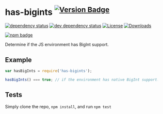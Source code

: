 # has-bigints <sup>[![Version Badge][2]][1]</sup>

[![dependency status][5]][6]
[![dev dependency status][7]][8]
[![License][license-image]][license-url]
[![Downloads][downloads-image]][downloads-url]

[![npm badge][11]][1]

Determine if the JS environment has BigInt support.

## Example

```js
var hasBigInts = require('has-bigints');

hasBigInts() === true; // if the environment has native BigInt support. Not polyfillable, not forgeable.
```

## Tests
Simply clone the repo, `npm install`, and run `npm test`

[1]: https://npmjs.org/package/has-bigints
[2]: https://versionbadg.es/ljharb/has-bigints.svg
[5]: https://david-dm.org/ljharb/has-bigints.svg
[6]: https://david-dm.org/ljharb/has-bigints
[7]: https://david-dm.org/ljharb/has-bigints/dev-status.svg
[8]: https://david-dm.org/ljharb/has-bigints#info=devDependencies
[9]: https://ci.testling.com/ljharb/has-bigints.png
[10]: https://ci.testling.com/ljharb/has-bigints
[11]: https://nodei.co/npm/has-bigints.png?downloads=true&stars=true
[license-image]: https://img.shields.io/npm/l/has-bigints.svg
[license-url]: LICENSE
[downloads-image]: https://img.shields.io/npm/dm/has-bigints.svg
[downloads-url]: https://npm-stat.com/charts.html?package=has-bigints
